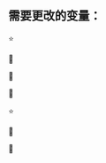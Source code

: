 ## 需要更改的变量：

:star:

:small_blue_diamond:

:small_blue_diamond:

:small_blue_diamond:


:star:

:small_orange_diamond:

:small_orange_diamond:
